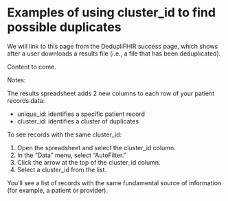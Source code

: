 # Examples of using cluster_id to find possible duplicates

We will link to this page from the DedupliFHIR success page, which shows after a user downloads a results file (i.e., a file that has been deduplicated). 

Content to come. 

Notes: 

The results spreadsheet adds 2 new columns to each row of your patient records data: 

* unique_id: identifies a specific patient record
* cluster_id: identifies a cluster of duplicates


To see records with the same cluster_id: 

1. Open the spreadsheet and select the cluster_id column.
2. In the “Data” menu, select “AutoFilter.”
3. Click the arrow at the top of the cluster_id column.
4. Select a cluster_id from the list.

You’ll see a list of records with the same fundamental source of information (for example, a patient or provider).
